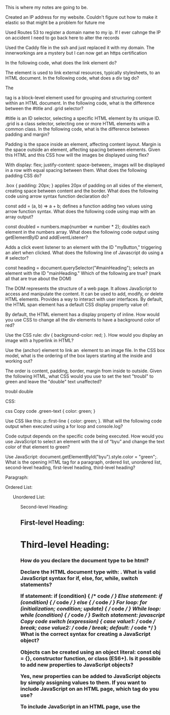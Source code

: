 This is where my notes are going to be.

Created an IP address for my website. Couldn't figure out how to make it elastic so that might be a problem for future me

Used Routes 53 to register a domain name to my ip. If I ever cahnge the IP on accident I need to go back here to alter the records

Used the Caddy file in the ssh and just replaced it with my domain. The innerworkings are a mystery but I can now get an https certification

In the following code, what does the link element do?

The <link> element is used to link external resources, typically stylesheets, to an HTML document.
In the following code, what does a div tag do?

The <div> tag is a block-level element used for grouping and structuring content within an HTML document.
In the following code, what is the difference between the #title and .grid selector?

#title is an ID selector, selecting a specific HTML element by its unique ID.
.grid is a class selector, selecting one or more HTML elements with a common class.
In the following code, what is the difference between padding and margin?

Padding is the space inside an element, affecting content layout.
Margin is the space outside an element, affecting spacing between elements.
Given this HTML and this CSS how will the images be displayed using flex?

With display: flex; justify-content: space-between;, images will be displayed in a row with equal spacing between them.
What does the following padding CSS do?

.box { padding: 20px; } applies 20px of padding on all sides of the element, creating space between content and the border.
What does the following code using arrow syntax function declaration do?

const add = (a, b) => a + b; defines a function adding two values using arrow function syntax.
What does the following code using map with an array output?

const doubled = numbers.map(number => number * 2); doubles each element in the numbers array.
What does the following code output using getElementByID and addEventListener?

Adds a click event listener to an element with the ID "myButton," triggering an alert when clicked.
What does the following line of Javascript do using a # selector?

const heading = document.querySelector("#mainHeading"); selects an element with the ID "mainHeading."
Which of the following are true? (mark all that are true about the DOM)

The DOM represents the structure of a web page.
It allows JavaScript to access and manipulate the content.
It can be used to add, modify, or delete HTML elements.
Provides a way to interact with user interfaces.
By default, the HTML span element has a default CSS display property value of:

By default, the HTML <span> element has a display property of inline.
How would you use CSS to change all the div elements to have a background color of red?

Use the CSS rule: div { background-color: red; }.
How would you display an image with a hyperlink in HTML?

Use the <a> (anchor) element to link an <img> element to an image file.
In the CSS box model, what is the ordering of the box layers starting at the inside and working out?

The order is content, padding, border, margin from inside to outside.
Given the following HTML, what CSS would you use to set the text "troubl" to green and leave the "double" text unaffected?

<p>
  <span class="green-text">troubl</span>
  double
</p>
CSS:

css
Copy code
.green-text {
  color: green;
}

Use CSS like this: p::first-line { color: green; }.
What will the following code output when executed using a for loop and console.log?

Code output depends on the specific code being executed.
How would you use JavaScript to select an element with the id of “byu” and change the text color of that element to green?

Use JavaScript: document.getElementById("byu").style.color = "green";.
What is the opening HTML tag for a paragraph, ordered list, unordered list, second-level heading, first-level heading, third-level heading?

Paragraph: <p>
Ordered List: <ol>
Unordered List: <ul>
Second-level Heading: <h2>
First-level Heading: <h1>
Third-level Heading: <h3>
How do you declare the document type to be html?

Declare the HTML document type with: <!DOCTYPE html>.
What is valid JavaScript syntax for if, else, for, while, switch statements?

If statement: if (condition) { /* code */ }
Else statement: if (condition) { /* code */ } else { /* code */ }
For loop: for (initialization; condition; update) { /* code */ }
While loop: while (condition) { /* code */ }
Switch statement:
javascript
Copy code
switch (expression) {
  case value1: /* code */ break;
  case value2: /* code */ break;
  default: /* code */
}
What is the correct syntax for creating a JavaScript object?

Objects can be created using an object literal: const obj = {}, constructor function, or class (ES6+).
Is it possible to add new properties to JavaScript objects?

Yes, new properties can be added to JavaScript objects by simply assigning values to them.
If you want to include JavaScript on an HTML page, which tag do you use?

To include JavaScript in an HTML page, use the <script> tag.
Given the following HTML, what JavaScript could you use to set the text "animal" to "crow" and leave the "fish" text unaffected?

Use JavaScript to select and modify the text of specific elements in the HTML document.
Which of the following correctly describes JSON?

JSON (JavaScript Object Notation) is a lightweight data interchange format used for data storage and exchange between systems.
What does the console command chmod, pwd, cd, ls, vim, nano, mkdir, mv, rm, man, ssh, ps, wget, sudo do?

These are common Unix/Linux console commands:
chmod: Changes file permissions.
pwd: Prints the current working directory.
cd: Changes the current directory.
ls: Lists directory contents.
vim and nano: Text editors.
mkdir: Creates directories.
mv: Moves or renames files/directories.
rm: Removes files/directories.
man: Displays manual pages.
ssh: Initiates secure shell sessions.
ps: Lists running processes.
wget: Downloads files from the web.
sudo: Executes commands with superuser privileges.
Which of the following console command creates a remote shell session?

The ssh command creates a remote shell session by connecting to a remote server.

29. Which of the following is true when the -la parameter is specified for the ls console command?

When you use the ls -la command, it lists all files and directories (including hidden ones) in long format. It provides detailed information about file permissions, ownership, and more.
30. Which of the following is true for the domain name banana.fruit.bozo.click, which is the top-level domain, which is a subdomain, which is a root domain?

In the domain name "banana.fruit.bozo.click":
"click" is the top-level domain (TLD).
"bozo.click" is a subdomain of "click."
"fruit" is a subdomain of "bozo.click."
"banana" is a subdomain of "fruit."
31. Is a web certificate necessary to use HTTPS?

Yes, a web certificate (specifically, an SSL/TLS certificate) is necessary to use HTTPS (Hypertext Transfer Protocol Secure). It provides encryption and authentication for secure data transmission over the web.
32. Can a DNS A record point to an IP address or another A record?

A DNS A record maps a domain name to an IP address, but it cannot directly point to another A record. You can use CNAME (Canonical Name) records to create aliases for domain names.
33. Port 443, 80, 22 is reserved for which protocol?

Port 443 is reserved for HTTPS (secure web browsing).
Port 80 is reserved for HTTP (unsecured web browsing).
Port 22 is reserved for SSH (Secure Shell) for secure remote access.
34. What will the following code using Promises output when executed?

The output of the code depends on the specific code that uses Promises. Promises are used for asynchronous operations in JavaScript, and their output would depend on the resolved or rejected state of the promises and the code that handles them. The output would need to be specified in the context of the actual code being used.

